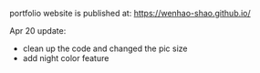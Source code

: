 portfolio website is published at: https://wenhao-shao.github.io/


Apr 20 update: 
* clean up the code and changed the pic size
* add night color feature
